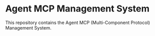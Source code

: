 # Agent MCP Management System

This repository contains the Agent MCP (Multi-Component Protocol) Management System.